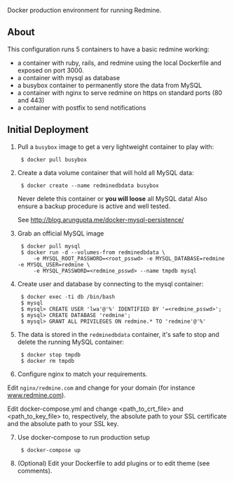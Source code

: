 Docker production environment for running Redmine.

## About

This configuration runs 5 containers to have a basic redmine working:

- a container with ruby, rails, and redmine using the local Dockerfile and exposed on port 3000.
- a container with mysql as database
- a busybox container to permanently store the data from MySQL
- a container with nginx to serve redmine on https on standard ports (80 and 443)
- a container with postfix to send notifications

## Initial Deployment

1. Pull a `busybox` image to get a very lightweight container to play with:

        $ docker pull busybox

2. Create a data volume container that will hold all MySQL data:

        $ docker create --name redminedbdata busybox

   Never delete this container or **you will loose** all MySQL data! Also ensure a
   backup procedure is active and well tested.
   
   See http://blog.arungupta.me/docker-mysql-persistence/

3. Grab an official MySQL image

        $ docker pull mysql
        $ docker run -d --volumes-from redminedbdata \
            -e MYSQL_ROOT_PASSWORD=<root_psswd> -e MYSQL_DATABASE=redmine -e MYSQL_USER=redmine \
            -e MYSQL_PASSWORD=<redmine_psswd> --name tmpdb mysql

4. Create user and database by connecting to the mysql container:

        $ docker exec -ti db /bin/bash
        $ mysql
        $ mysql> CREATE USER 'lwa'@'%' IDENTIFIED BY '=<redmine_psswd>';
        $ mysql> CREATE DATABASE 'redmine';
        $ mysql> GRANT ALL PRIVILEGES ON redmine.* TO 'redmine'@'%'

5. The data is stored in the `redminedbdata` container, it's safe to stop and delete the
   running MySQL container:

        $ docker stop tmpdb
        $ docker rm tmpdb

6. Configure nginx to match your requirements.

Edit `nginx/redmine.com` and change <mydomain> for your domain (for instance www.redmine.com).

Edit docker-compose.yml and change <path_to_crt_file> and <path_to_key_file> to, respectively, the absolute path to your SSL certificate and the absolute path to your SSL key.

7. Use docker-compose to run production setup

        $ docker-compose up

8. (Optional) Edit your Dockerfile to add plugins or to edit theme (see comments).

